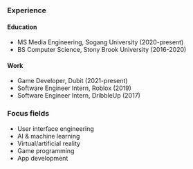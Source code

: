 ### Experience
#### Education
- MS Media Engineering, Sogang University (2020-present)
- BS Computer Science, Stony Brook University (2016-2020)

#### Work
- Game Developer, Dubit (2021-present)
- Software Engineer Intern, Roblox (2019)
- Software Engineer Intern, DribbleUp (2017)

### Focus fields
- User interface engineering
- AI & machine learning
- Virtual/artificial reality
- Game programming
- App development

<!---
zaiisao/zaiisao is a ✨ special ✨ repository because its `README.md` (this file) appears on your GitHub profile.
You can click the Preview link to take a look at your changes.
--->
